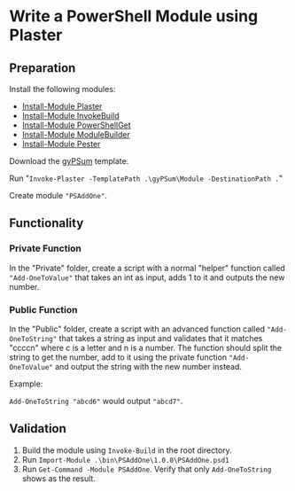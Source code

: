 # Write a PowerShell Module using Plaster

## Preparation

Install the following modules:

- [Install-Module Plaster](https://github.com/PowerShell/Plaster)
- [Install-Module InvokeBuild](https://github.com/nightroman/Invoke-Build)
- [Install-Module PowerShellGet](https://docs.microsoft.com/en-us/powershell/module/powershellget)
- [Install-Module ModuleBuilder](https://github.com/PoshCode/ModuleBuilder)
- [Install-Module Pester](https://github.com/pester/Pester)

Download the [gyPSum](https://github.com/SimonWahlin/gyPSum) template.

Run "`Invoke-Plaster -TemplatePath .\gyPSum\Module -DestinationPath .`"

Create module `"PSAddOne"`.

## Functionality

### Private Function
In the "Private" folder, create a script with a normal "helper" function called `"Add-OneToValue"` that takes an int as input, adds 1 to it and outputs the new number.

### Public Function
In the "Public" folder, create a script with an advanced function called `"Add-OneToString"` that takes a string as input and validates that it matches "ccccn" where c is a letter and n is a number. The function should split the string to get the number, add to it using the private function `"Add-OneToValue"` and output the string with the new number instead.

Example:

`Add-OneToString "abcd6"` would output `"abcd7"`.

## Validation

1. Build the module using `Invoke-Build` in the root directory.
2. Run `Import-Module .\bin\PSAddOne\1.0.0\PSAddOne.psd1`
3. Run `Get-Command -Module PSAddOne`. Verify that only `Add-OneToString` shows as the result.